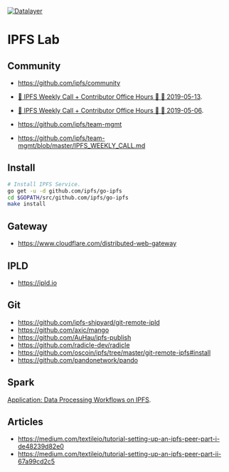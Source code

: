 [![Datalayer](https://docs.datalayer.io/logo/datalayer-25.svg)](https://datalayer.io)

# IPFS Lab

## Community

+ https://github.com/ipfs/community
+ [🙌 IPFS Weekly Call + Contributor Office Hours 📡 💫 2019-05-13](https://github.com/ipfs/community/issues/408).
+ [🙌 IPFS Weekly Call + Contributor Office Hours 📡 💫 2019-05-06](https://github.com/ipfs/community/issues/408).

+ https://github.com/ipfs/team-mgmt
+ https://github.com/ipfs/team-mgmt/blob/master/IPFS_WEEKLY_CALL.md

## Install

```bash
# Install IPFS Service.
go get -u -d github.com/ipfs/go-ipfs
cd $GOPATH/src/github.com/ipfs/go-ipfs
make install
```

## Gateway

+ https://www.cloudflare.com/distributed-web-gateway

## IPLD

+ https://ipld.io

## Git

+ https://github.com/ipfs-shipyard/git-remote-ipld
+ https://github.com/axic/mango
+ https://github.com/AuHau/ipfs-publish
+ https://github.com/radicle-dev/radicle
+ https://github.com/oscoin/ipfs/tree/master/git-remote-ipfs#install
+ https://github.com/pandonetwork/pando

## Spark

[Application: Data Processing Workflows on IPFS](https://github.com/ipfs/ipfs/issues/248).

## Articles

+ https://medium.com/textileio/tutorial-setting-up-an-ipfs-peer-part-i-de48239d82e0
+ https://medium.com/textileio/tutorial-setting-up-an-ipfs-peer-part-ii-67a99cd2c5
